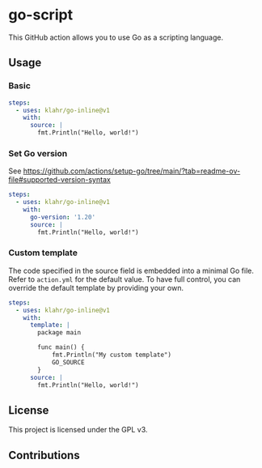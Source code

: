 # go-script
This GitHub action allows you to use Go as a scripting language.

## Usage
### Basic

```yaml
steps:
  - uses: klahr/go-inline@v1
    with:
      source: |
        fmt.Println("Hello, world!")
```

### Set Go version
See https://github.com/actions/setup-go/tree/main/?tab=readme-ov-file#supported-version-syntax

```yaml
steps:
  - uses: klahr/go-inline@v1
    with:
      go-version: '1.20'
      source: |
        fmt.Println("Hello, world!")
```

### Custom template
The code specified in the source field is embedded into a minimal Go file. Refer to `action.yml` for the default value.
To have full control, you can override the default template by providing your own.

```yaml
steps:
  - uses: klahr/go-inline@v1
    with:
      template: |
        package main

        func main() {
            fmt.Println("My custom template")
            GO_SOURCE
        }
      source: |
        fmt.Println("Hello, world!")
```

## License
This project is licensed under the GPL v3.

## Contributions